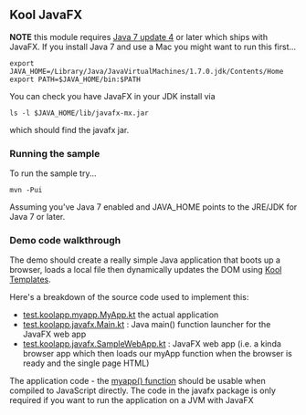 ## Kool JavaFX

**NOTE** this module requires [Java 7 update 4](http://www.oracle.com/technetwork/java/javase/overview/index.html) or later which ships with JavaFX. If you install Java 7 and use a Mac you might want to run this first...

    export JAVA_HOME=/Library/Java/JavaVirtualMachines/1.7.0.jdk/Contents/Home
    export PATH=$JAVA_HOME/bin:$PATH

You can check you have JavaFX in your JDK install via

    ls -l $JAVA_HOME/lib/javafx-mx.jar

which should find the javafx jar.

### Running the sample

To run the sample try...

    mvn -Pui

Assuming you've Java 7 enabled and JAVA_HOME points to the JRE/JDK for Java 7 or later.

### Demo code walkthrough

The demo should create a really simple Java application that boots up a browser, loads a local file then dynamically updates the DOM using [Kool Templates](http://koolapp.org/templates.html).

Here's a breakdown of the source code used to implement this:

* [test.koolapp.myapp.MyApp.kt](https://github.com/koolapp/koolapp/blob/master/koolapp-javafx/src/test/kotlin/test/koolapp/myapp/MyApp.kt) the actual application
* [test.koolapp.javafx.Main.kt](https://github.com/koolapp/koolapp/blob/master/koolapp-javafx/src/test/kotlin/test/koolapp/javafx/Main.kt) : Java main() function launcher for the JavaFX web app
* [test.koolapp.javafx.SampleWebApp.kt](https://github.com/koolapp/koolapp/blob/master/koolapp-javafx/src/test/kotlin/test/koolapp/javafx/SampleWebApp.kt) : JavaFX web app (i.e. a kinda browser app which then loads our myApp function when the browser is ready and the single page HTML)

The application code - the [myapp() function](https://github.com/koolapp/koolapp/blob/master/koolapp-javafx/src/test/kotlin/test/koolapp/myapp/MyApp.kt) should be usable when compiled to JavaScript directly. The code in the javafx package is only required if you want to run the application on a JVM with JavaFX